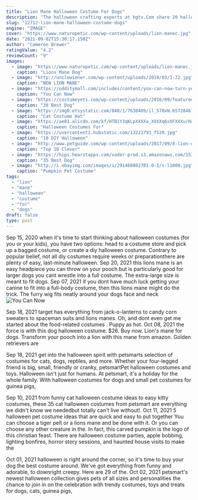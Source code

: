 ```yaml
---
title: "Lion Mane Halloween Costume For Dogs"
description: "The halloween crafting experts at hgtv.Com share 20 halloween pet costume ideas for dogs and cats that you can easily make yourself."
slug: "12712-lion-mane-halloween-costume-dogs"
engine: "IMAGE"
cover: "https://www.naturopetic.com/wp-content/uploads/lion-manec.jpg"
date: "2021-09-02T15:30:17.150Z"
author: "Cameron Brewer"
ratingValue: "4.2"
reviewCount: "9"
images:
  - image: "https://www.naturopetic.com/wp-content/uploads/lion-manec.jpg"
    caption: "Lions Mane Dog"
  - image: "http://unclewiener.com/wp-content/uploads/2019/03/1-72.jpg"
    caption: "NEW LION MANE"
  - image: "https://odditymall.com/includes/content/you-can-now-turn-your-dog-or-cat-into-a-lion-with-these-lion-mane-pet-wigs-0.jpg"
    caption: "You Can Now"
  - image: "https://costumeyeti.com/wp-content/uploads/2016/09/featured_bestdoghalloweencostumes.jpg"
    caption: "38 Best Dog"
  - image: "https://img0.etsystatic.com/040/1/7638409/il_570xN.657284670_sdyu.jpg"
    caption: "Cat Costume Hat"
  - image: "https://ae01.alicdn.com/kf/HTB1Y3qKLpXXXXa_XVXXq6xXFXXXu/Halloween-Costumes-For-Dogs-Cosplay-Lion-Mane-Wig-Pet-Dogs-Halloween-Festival-Fancy-Fun-Dress-Cute.jpg"
    caption: "Halloween Costumes For"
  - image: "https://usercontent2.hubstatic.com/13221793_f520.jpg"
    caption: "10 DIY Halloween"
  - image: "http://www.petguide.com/wp-content/uploads/2017/09/8-lion-cat-mane-costume.jpg"
    caption: "Top 10 Clever"
  - image: "https://hips.hearstapps.com/vader-prod.s3.amazonaws.com/1535651416-dog-halloween-costume-1535651398.jpg?crop=1xw:0.9995004995004995xh;center,top&resize=480:*"
    caption: "35 Best Dog"
  - image: "http://i.ebayimg.com/images/i/291460802701-0-1/s-l1000.jpg"
    caption: "Pumpkin Pet Costume"
tags:
  - "lion"
  - "mane"
  - "halloween"
  - "costume"
  - "for"
  - "dogs"
draft: false
type: post
---
```


Sep 15, 2020 when it's time to start thinking about halloween costumes (for you or your kids), you have two options: head to a costume store and pick up a bagged costume, or create a diy halloween costume. Contrary to popular belief, not all diy costumes require weeks or preparationthere are plenty of easy, last-minute halloween. Sep 20, 2021 this lions mane is an easy headpiece you can throw on your pooch but is particularly good for larger dogs you cant wrestle into a full costume. The extra-large size is meant to fit dogs. Sep 07, 2021 if you dont have much luck getting your canine to fit into a full-body costume, then this lions mane might do the trick. The furry wig fits neatly around your dogs face and neck
![You Can Now](https://odditymall.com/includes/content/you-can-now-turn-your-dog-or-cat-into-a-lion-with-these-lion-mane-pet-wigs-0.jpg "You Can Now")

Sep 18, 2021 target has everything from jack-o-lanterns to candy corn sweaters to spaceman suits and lions manes. Oh, and dont even get me started about the food-related costumes . Puppy as hot. Oct 08, 2021 the force is with this dog halloween costume. $26. Buy now.  Lion&#39;s mane for dogs. Transform your pooch into a lion with this mane from amazon. Golden retrievers are
<!--inArticleAds-->

<!--galleryOne-->

Sep 18, 2021 get into the halloween spirit with petsmarts selection of costumes for cats, dogs, reptiles, and more. Whether your four-legged friend is big, small, friendly or cranky, petsmartPet halloween costumes and toys. Halloween isn't just for humans. At petsmart, it's a holiday for the whole family. With halloween costumes for dogs and small pet costumes for guinea pigs,
<!--inArticleAds-->

<!--galleryTwo-->

Sep 10, 2021 from funny cat halloween costume ideas to easy kitty costumes, these 35 cat halloween costumes from petsmart are everything we didn't know we neededbut totally can't live without!. Oct 11, 2021 5 halloween pet costume ideas that are quick and easy to put together  You can choose a tiger pelt or a lions mane and be done with it. Or you can choose any other creature in the. In fact, this carved pumpkin is the logo of this christian feast. There are halloween costume parties, apple bobbing, lighting bonfires, horror story sessions, and haunted house visits to make the
<!--galleryThree-->

Oct 01, 2021 halloween is right around the corner, so it's time to buy your dog the best costume around. We've got everything from funny and adorable, to downright creepy. Here are 29 of the. Oct 02, 2021 petsmart's newest halloween collection gives pets of all sizes and personalities the chance to join in on the celebration with trendy costumes, toys and treats for dogs, cats, guinea pigs,
